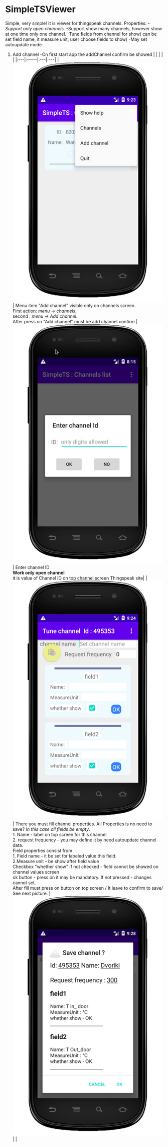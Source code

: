 # SimpleTSViewer

Simple, very simple! It is viewer for thingspeak channels.
Properties:
    -_Support only open channels_.
    -Support show many channels, however show at one time only one channel.
    -Tune fields from channel for show( can be set field name, it measure unit, user choose fields to show)
    -May set autoupdate mode


1. Add channel
    -On first start app the addChannel confirm be showed
    |    |    |  |   |
    |:---|:-----|:---|:---|
    |![menu content](screens/menu.png " Items : Help, Channels, AddChannel, Quit " ) | Menu item "Add channel" visible only on channels screen.<br> First action: *menu -> channels*,<br> second : *menu -> Add channel*.<br> After press on "Add channel" must be add channel confirm  | ![ add channel](screens/add_channel%20screen.png "Enter channel ID") | Enter channel ID <br>**Work only open channel** <br>it is value of Channel ID on top channel screen Thingspeak site|
    |![channel properties](screens/channelProperties.png " Need fill chennel properties") | There  you must fill channel properties. All Properties is no need to save? *In this case all fields be empty*. <br>1. Name - label on top screen for this channel<br>2. request frequency - you may define it by need autoupdate channel data.<br> Field properties consist from <br>1. Field name - it be set for labeled value this field. <br>2.Measure unit - be show after field value<br>Checkbox "whether show" if not checked - field cannot be showed on channel values screen<br>ok button - press on it may be mandatory. If not pressed - changes cannot set.<br>  After fill must press on button on top screen / It leave to confirm to save/ See next picture.  |![save confirm](screens/saveConfirm.png "check on no wrong and press ok") | |